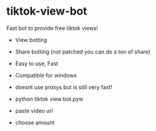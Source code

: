 # tiktok-view-bot
Fast bot to provide free tiktok views!

 * View botting
  * Share botting (not patched you can do a ton of share)
  * Easy to use, Fast
  * Compatible for windows
  * doesnt use proxys but is still very fast!


  * python tiktok view bot.pyw
  * paste video url
  * choose amount
